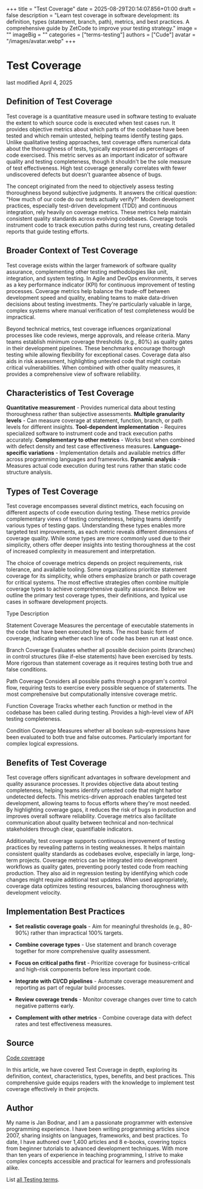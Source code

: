 +++
title = "Test Coverage"
date = 2025-08-29T20:14:07.856+01:00
draft = false
description = "Learn test coverage in software development: its definition, types (statement, branch, path), metrics, and best practices. A comprehensive guide by ZetCode to improve your testing strategy."
image = ""
imageBig = ""
categories = ["terms-testing"]
authors = ["Cude"]
avatar = "/images/avatar.webp"
+++

# Test Coverage

last modified April 4, 2025

## Definition of Test Coverage

Test coverage is a quantitative measure used in software testing to evaluate the
extent to which source code is executed when test cases run. It provides
objective metrics about which parts of the codebase have been tested and which
remain untested, helping teams identify testing gaps. Unlike qualitative testing
approaches, test coverage offers numerical data about the thoroughness of tests,
typically expressed as percentages of code exercised. This metric serves as an
important indicator of software quality and testing completeness, though it
shouldn't be the sole measure of test effectiveness. High test coverage
generally correlates with fewer undiscovered defects but doesn't guarantee
absence of bugs.

The concept originated from the need to objectively assess testing thoroughness
beyond subjective judgments. It answers the critical question: "How much of our
code do our tests actually verify?" Modern development practices, especially
test-driven development (TDD) and continuous integration, rely heavily on
coverage metrics. These metrics help maintain consistent quality standards
across evolving codebases. Coverage tools instrument code to track execution
paths during test runs, creating detailed reports that guide testing efforts.

## Broader Context of Test Coverage

Test coverage exists within the larger framework of software quality assurance,
complementing other testing methodologies like unit, integration, and system
testing. In Agile and DevOps environments, it serves as a key performance
indicator (KPI) for continuous improvement of testing processes. Coverage
metrics help balance the trade-off between development speed and quality,
enabling teams to make data-driven decisions about testing investments. They're
particularly valuable in large, complex systems where manual verification of
test completeness would be impractical.

Beyond technical metrics, test coverage influences organizational processes like
code reviews, merge approvals, and release criteria. Many teams establish
minimum coverage thresholds (e.g., 80%) as quality gates in their development
pipelines. These benchmarks encourage thorough testing while allowing flexibility
for exceptional cases. Coverage data also aids in risk assessment, highlighting
untested code that might contain critical vulnerabilities. When combined with
other quality measures, it provides a comprehensive view of software
reliability.

## Characteristics of Test Coverage

**Quantitative measurement** - Provides numerical data about
testing thoroughness rather than subjective assessments.
**Multiple granularity levels** - Can measure coverage at
statement, function, branch, or path levels for different insights.
**Tool-dependent implementation** - Requires specialized
software to instrument code and track execution paths accurately.
**Complementary to other metrics** - Works best when combined
with defect density and test case effectiveness measures.
**Language-specific variations** - Implementation details and
available metrics differ across programming languages and frameworks.
**Dynamic analysis** - Measures actual code execution during
test runs rather than static code structure analysis.

## Types of Test Coverage

Test coverage encompasses several distinct metrics, each focusing on different
aspects of code execution during testing. These metrics provide complementary
views of testing completeness, helping teams identify various types of testing
gaps. Understanding these types enables more targeted test improvements, as each
metric reveals different dimensions of coverage quality. While some types are
more commonly used due to their simplicity, others offer deeper insights into
testing thoroughness at the cost of increased complexity in measurement and
interpretation.

The choice of coverage metrics depends on project requirements, risk tolerance,
and available tooling. Some organizations prioritize statement coverage for its
simplicity, while others emphasize branch or path coverage for critical systems.
The most effective strategies often combine multiple coverage types to achieve
comprehensive quality assurance. Below we outline the primary test coverage
types, their definitions, and typical use cases in software development
projects.

Type
Description

Statement Coverage
Measures the percentage of executable statements in the code that have been
executed by tests. The most basic form of coverage, indicating whether each
line of code has been run at least once.

Branch Coverage
Evaluates whether all possible decision points (branches) in control
structures (like if-else statements) have been exercised by tests. More rigorous
than statement coverage as it requires testing both true and false conditions.

Path Coverage
Considers all possible paths through a program's control flow, requiring
tests to exercise every possible sequence of statements. The most comprehensive
but computationally intensive coverage metric.

Function Coverage
Tracks whether each function or method in the codebase has been called
during testing. Provides a high-level view of API testing completeness.

Condition Coverage
Measures whether all boolean sub-expressions have been evaluated to both
true and false outcomes. Particularly important for complex logical
expressions.

## Benefits of Test Coverage

Test coverage offers significant advantages in software development and quality
assurance processes. It provides objective data about testing completeness,
helping teams identify untested code that might harbor undetected defects. This
metrics-driven approach enables targeted test development, allowing teams to
focus efforts where they're most needed. By highlighting coverage gaps, it
reduces the risk of bugs in production and improves overall software
reliability. Coverage metrics also facilitate communication about quality
between technical and non-technical stakeholders through clear, quantifiable
indicators.

Additionally, test coverage supports continuous improvement of testing practices
by revealing patterns in testing weaknesses. It helps maintain consistent
quality standards as codebases evolve, especially in large, long-term projects.
Coverage metrics can be integrated into development workflows as quality gates,
preventing poorly tested code from reaching production. They also aid in
regression testing by identifying which code changes might require additional
test updates. When used appropriately, coverage data optimizes testing
resources, balancing thoroughness with development velocity.

## Implementation Best Practices

- **Set realistic coverage goals** - Aim for meaningful thresholds (e.g., 80-90%) rather than impractical 100% targets.

- **Combine coverage types** - Use statement and branch coverage together for more comprehensive quality assessment.

- **Focus on critical paths first** - Prioritize coverage for business-critical and high-risk components before less important code.

- **Integrate with CI/CD pipelines** - Automate coverage measurement and reporting as part of regular build processes.

- **Review coverage trends** - Monitor coverage changes over time to catch negative patterns early.

- **Complement with other metrics** - Combine coverage data with defect rates and test effectiveness measures.

## Source

[Code coverage](https://en.wikipedia.org/wiki/Code_coverage)

In this article, we have covered Test Coverage in depth, exploring its
definition, context, characteristics, types, benefits, and best practices. This
comprehensive guide equips readers with the knowledge to implement test coverage
effectively in their projects.

## Author

My name is Jan Bodnar, and I am a passionate programmer with extensive
programming experience. I have been writing programming articles since 2007,
sharing insights on languages, frameworks, and best practices. To date, I have
authored over 1,400 articles and 8 e-books, covering topics from beginner
tutorials to advanced development techniques. With more than ten years of
experience in teaching programming, I strive to make complex concepts accessible
and practical for learners and professionals alike.

List [all Testing terms](/all/#terms-test).